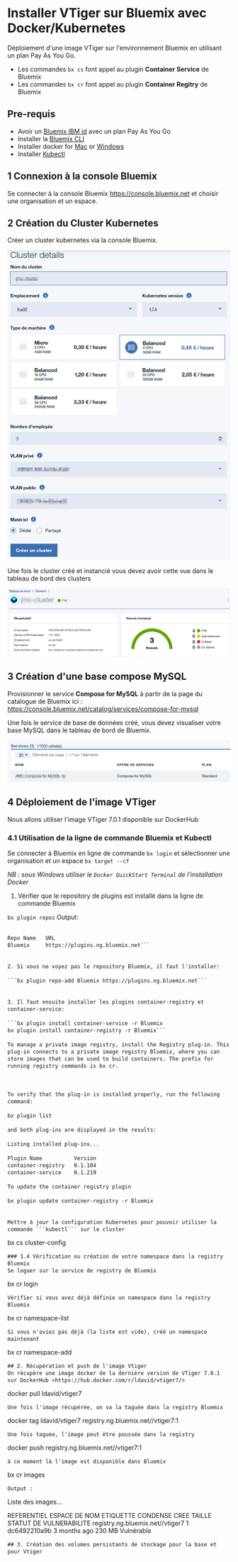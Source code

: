 
# Installer VTiger sur Bluemix avec Docker/Kubernetes
Déploiement d'une image VTiger sur l'environnement Bluemix en utilisant un plan Pay As You Go.
- Les commandes `bx cs` font appel au plugin **Container Service** de Bluemix
- Les commandes `bx cr` font appel au plugin **Container Regitry** de Bluemix

## Pre-requis

+ Avoir un [Bluemix IBM id](https://bluemix.net) avec un plan Pay As You Go
+ Installer la [Bluemix CLI](http://clis.ng.bluemix.net)
+ Installer docker for [Mac](https://docs.docker.com/engine/installation/mac/) or [Windows](https://docs.docker.com/engine/installation/windows/)
+ Installer [Kubectl](https://kubernetes.io/docs/user-guide/prereqs/)

## 1 Connexion à la console Bluemix
Se connecter à la console Bluemix <https://console.bluemix.net> et choisir une organisation et un espace.

## 2 Création du Cluster Kubernetes
Créer un cluster kubernetes via la console Bluemix.

![](./images/ClusterCreation.png)

Une fois le cluster créé et instancié vous devez avoir cette vue dans le tableau de bord des clusters

![](./images/ClusterCreation2.png)

## 3 Création d'une base compose MySQL
Provisionner le service **Compose for MySQL** à partir de la page du catalogue de Bluemix ici : <https://console.bluemix.net/catalog/services/compose-for-mysql>

Une fois le service de base de données créé, vous devez visualiser votre base MySQL dans le tableau de bord de Bluemix.

![](./images/ComposeMySQL.png)

## 4 Déploiement de l'image VTiger
Nous allons utiliser l'image VTiger 7.0.1 disponible sur DockerHub

### 4.1 Utilisation de la ligne de commande Bluemix et Kubectl
Se connecter à Bluemix en ligne de commande ```bx login``` et sélectionner une organisation et un espace ```bx target --cf```

_NB : sous Windows utiliser le ```Docker QuickStart Terminal``` de l'installation Docker_

1. Vérifier que le repository de plugins est installé dans la ligne de commande Bluemix

```bx plugin repos```
Output:
```Listing added plug-in repositories...

Repo Name   URL
Bluemix     https://plugins.ng.bluemix.net```


2. Si vous ne voyez pas le repository Bluemix, il faut l'installer:

```bx plugin repo-add Bluemix https://plugins.ng.bluemix.net```


3. Il faut ensuite installer les plugins container-registry et container-service:

```bx plugin install container-service -r Bluemix
bx plugin install container-registry -r Bluemix```

To manage a private image registry, install the Registry plug-in. This plug-in connects to a private image registry Bluemix, where you can store images that can be used to build containers. The prefix for running registry commands is bx cr.



To verify that the plug-in is installed properly, run the following command:

bx plugin list

and both plug-ins are displayed in the results:

Listing installed plug-ins...

Plugin Name          Version
container-registry   0.1.104
container-service    0.1.219

To update the container registry plugin

bx plugin update container-registry -r Bluemix


Mettre à jour la configuration Kubernetes pour pouvoir utiliser la commande ```kubectl``` sur le cluster
```
bx cs cluster-config <cluster-name>
```
### 1.4 Vérification ou création de votre namespace dans la registry Bluemix
Se loguer sur le service de registry de Bluemix
```
bx cr login
```
Vérifier si vous avez déjà définie un namespace dans la registry Bluemix
```
bx cr namespace-list
```
Si vous n'aviez pas déjà (la liste est vide), créé un namespace maintenant
```
bx cr namespace-add <your-namespace>
```
## 2. Récupération et push de l'image Vtiger
On récupère une image docker de la dernière version de VTiger 7.0.1 sur DockerHub <https://hub.docker.com/r/ldavid/vtiger7/>
```
docker pull ldavid/vtiger7
```
Une fois l'image récupérée, on va la taguée dans la registry Bluemix
```
docker tag ldavid/vtiger7 registry.ng.bluemix.net/<your-namespace>/vtiger7:1
```
Une fois taguée, l'image peut être poussée dans la registry
```
docker push registry.ng.bluemix.net/<your-namespace>/vtiger7:1
```
à ce moment là l'image est disponible dans Bluemix
```
bx cr images
```
Output :
```
Liste des images...

REFERENTIEL                                   ESPACE DE NOM   ETIQUETTE   CONDENSE       CREE           TAILLE   STATUT DE VULNERABILITE
registry.ng.bluemix.net/<your-namespace>/vtiger7   <your-namespace>     1           dc6492210a9b   3 months ago   230 MB   Vulnérable
```
## 3. Création des volumes persistants de stockage pour la base et pour Vtiger



